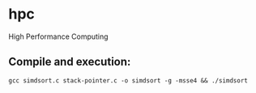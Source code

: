 # hpc
High Performance Computing


## Compile and execution:

```
gcc simdsort.c stack-pointer.c -o simdsort -g -msse4 && ./simdsort
```
